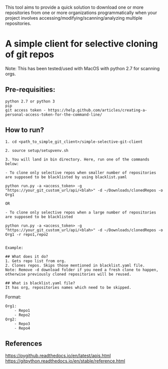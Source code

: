 This tool aims to provide a quick solution to download one or more repositories from one or more organizations programmatically when your project involves accessing/modifying/scanning/analyzing multiple repositories.

# A simple client for selective cloning of git repos 
Note: This has been tested/used with MacOS with python 2.7 for scanning orgs.

## Pre-requisities:
```
python 2.7 or python 3
pip
git access token - https://help.github.com/articles/creating-a-personal-access-token-for-the-command-line/
```

## How to run?
```
1. cd <path_to_simple_git_client>/simple-selective-git-client

2. source setup/setupvenv.sh

3. You will land in bin directory. Here, run one of the commands below:

- To clone only selective repos when smaller number of repositories are supposed to be blacklisted by using blacklist.yaml

python run.py -a <access_token> -g "https://your_git_custom_url/api/<blah>" -d ~/Downloads/clonedRepos -o Org1

OR

- To clone only selective repos when a large number of repositories are supposed to be blacklisted

python run.py -a <access_token> -g "https://your_git_custom_url/api/<blah>" -d ~/Downloads/clonedRepos -o Org1 -r repo1,repo2


Example:  

## What does it do?
1. Gets repo list from org.
2. Clones repos. Skips those mentioned in blacklist.yaml file.
Note: Remove -d download folder if you need a fresh clone to happen, otherwise previously cloned repositories will be reused.

## What is blacklist.yaml file?
It has org, repositories names which need to be skipped.
```
Format:
```
Org1:
	- Repo1
	- Repo2
Org2:
	- Repo3
	- Repo4
```

## References
https://pygithub.readthedocs.io/en/latest/apis.html <br>
https://gitpython.readthedocs.io/en/stable/reference.html
